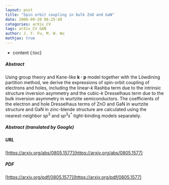 ```yaml
---
layout: post
title: "Spin orbit coupling in bulk ZnO and GaN"
date: 2008-09-20 06:25:49
categories: arXiv_CV
tags: arXiv_CV GAN
author: J. Y. Fu, M. W. Wu
mathjax: true
---
```


* content
{:toc}

##### Abstract
Using group theory and Kane-like $\mathbf{k\cdot p}$ model together with the Löwdining partition method, we derive the expressions of spin-orbit coupling of electrons and holes, including the linear-$k$ Rashba term due to the intrinsic structure inversion asymmetry and the cubic-$k$ Dresselhaus term due to the bulk inversion asymmetry in wurtzite semiconductors. The coefficients of the electron and hole Dresselhaus terms of ZnO and GaN in wurtzite structure and GaN in zinc-blende structure are calculated using the nearest-neighbor $sp^3$ and $sp^3s^\ast$ tight-binding models separately.

##### Abstract (translated by Google)


##### URL
[https://arxiv.org/abs/0805.1577](https://arxiv.org/abs/0805.1577)

##### PDF
[https://arxiv.org/pdf/0805.1577](https://arxiv.org/pdf/0805.1577)

